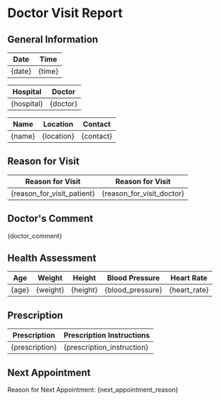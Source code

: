 # Doctor Visit Report

## General Information

| Date   | Time   |
| ------ | ------ |
| {date} | {time} |

| Hospital   | Doctor   |
| ---------- | -------- |
| {hospital} | {doctor} |

| Name   | Location   | Contact   |
| ------ | ---------- | --------- |
| {name} | {location} | {contact} |

## Reason for Visit

| Reason for Visit           | Reason for Visit          |
| -------------------------- | ------------------------- |
| {reason_for_visit_patient} | {reason_for_visit_doctor} |

## Doctor's Comment

{doctor_comment}

## Health Assessment

| Age   | Weight   | Height   | Blood Pressure   | Heart Rate   |
| ----- | -------- | -------- | ---------------- | ------------ |
| {age} | {weight} | {height} | {blood_pressure} | {heart_rate} |

## Prescription

| Prescription   | Prescription Instructions  |
| -------------- | -------------------------- |
| {prescription} | {prescription_instruction} |

## Next Appointment

Reason for Next Appointment: {next_appointment_reason}